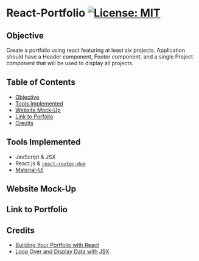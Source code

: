 # React-Portfolio [![License: MIT](https://img.shields.io/badge/License-MIT-yellow.svg)](https://opensource.org/licenses/MIT)
 
## Objective

Create a portfolio using react featuring at least six projects. Application should have a Header component, Footer component, and a single Project component that will be used to display all projects.

## Table of Contents

* [Objective](#objective)
* [Tools Implemented](#tools-implemented)
* [Website Mock-Up](#website-mock-up)
* [Link to Porfolio](#link-to-portfolio)
* [Credits](#credits)

## Tools Implemented

* JavScript & JSX
* React.js & [`react-router-dom`](https://www.npmjs.com/package/react-router-dom)
* [Material-UI](https://material-ui.com/)

## Website Mock-Up

## Link to Portfolio

## Credits

* [Building Your Portfolio with React](https://www.framer.com/blog/posts/react-portfolio/)
* [Loop Over and Display Data with JSX](https://scotch.io/courses/10-react-challenges-beginner/loop-over-and-display-data-with-jsx#:~:text=Loop%20Over%20the%20Array,-.&text=Components%20in%20JSX%20are%20JS,JSX%20handlebars%2Dlike%20curly%20brackets.)

